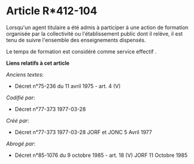 # Article R*412-104

Lorsqu'un agent titulaire a été admis à participer à une action de formation organisée par la collectivité ou l'établissement
public dont il relève, il est tenu de suivre l'ensemble des enseignements dispensés. 

Le temps de formation est considéré comme service effectif       .

**Liens relatifs à cet article**

_Anciens textes_:

  - Décret n°75-236 du 11 avril 1975 - art. 4 (V)

_Codifié par_:

  - Décret n°77-373 1977-03-28

_Créé par_:

  - Décret n°77-373 1977-03-28 JORF et JONC 5 Avril 1977

_Abrogé par_:

  - Décret n°85-1076 du 9 octobre 1985 - art. 18 (V) JORF 11 Octobre 1985
